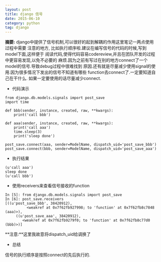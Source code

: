 ```yaml
---
layout: post
title: django 信号
date: 2015-06-10
category: python
tag: django
---
```


**摘要:**
django中提供了信号机制,可以很好的起到解耦的作用这里笔记一两点使用过程中需要
注意的地方, 比如执行顺序啦.建议在编写信号的代码的时候,写到model下面,这样便于
阅读代码,使得代码容易codereview,并且在团队开发的过程中更容易发现,以免不必要的
麻烦.因为之前有写过在别的地方connect了一个model的信号.导致debug过程中很难找到
原因.还有就是尽量减少使用signal的使用.因为很多情况下发出的信号不知道有哪些
function去connect了.一定要知道自己在干什么.
如果一定要使用的话尽量减少connect.

- 代码演示

```
from django.db.models.signals import post_save
import time

def bbb(sender, instance, created, raw, **kwargs):
    print('call bbb')

def aaa(sender, instance, created, raw, **kwargs):
    print('call aaa')
    time.sleep(3)
    print('sleep done')

post_save.connect(aaa, sender=ModelName, dispatch_uid='post_save_bbb')
post_save.connect(bbb, sender=ModelName, dispatch_uid='post_save_aaa')

```
- 执行结果
```
(u'call aaa')
sleep done
(u'call bbb')
```
- 使用receivers来查看信号接收的function
```
In [5]: from django.db.models.signals import post_save
In [6]: post_save.receivers
[((u'post_save_bbb', 38420912),
          <weakref at 0x7f62fb927998; to 'function' at 0x7f62fb8c7848 (aaa)>),
     ((u'post_save_aaa', 38420912),
        <weakref at 0x7f62fb9279f0; to 'function' at 0x7f62fb8c77d0 (bbb)>)]
```
**注意:**这里我故意将dispatch_uid给调换了

- 总结

信号的执行顺序是按照connect的先后执行的.
